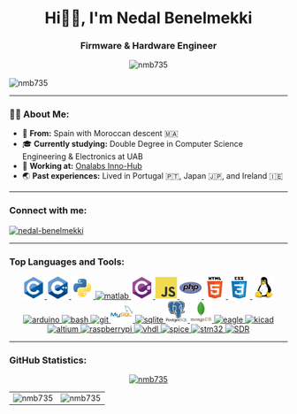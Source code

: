 <h1 align="center">Hi👋🏾, I'm Nedal Benelmekki</h1>
<h3 align="center">Firmware & Hardware Engineer</h3>

<p align="center"> <img src="https://komarev.com/ghpvc/?username=nmb735&label=Profile%20views&color=0e75b6&style=flat" alt="nmb735" /> </p>

<p><img align="center" src="https://github-readme-stats.vercel.app/api/top-langs?username=nmb735&show_icons=true&locale=en&layout=compact&theme=gotham" alt="nmb735" /></p>

---

<h3 align="left">👨‍💻 About Me:</h3>

- 🌟 **From:** Spain  with Moroccan descent 🇲🇦
- 🎓 **Currently studying:** Double Degree in Computer Science Engineering & Electronics at UAB
- 💼 **Working at:** [Onalabs Inno-Hub](https://www.onalabs.com)
- 🌏 **Past experiences:** Lived in Portugal 🇵🇹, Japan 🇯🇵, and Ireland 🇮🇪

---

<h3 align="left">Connect with me:</h3>
<p align="left">
<a href="https://linkedin.com/in/nedal-benelmekki" target="blank"><img align="center" src="https://raw.githubusercontent.com/rahuldkjain/github-profile-readme-generator/master/src/images/icons/Social/linked-in-alt.svg" alt="nedal-benelmekki" height="30" width="40" /></a>
</p>

---

<h3 align="left">Top Languages and Tools:</h3>

<p align="center"> 
<a href="https://www.cprogramming.com/" target="_blank" rel="noreferrer"> <img src="https://raw.githubusercontent.com/devicons/devicon/master/icons/c/c-original.svg" alt="c" width="40" height="40"/> </a> 
<a href="https://www.w3schools.com/cpp/" target="_blank" rel="noreferrer"> <img src="https://raw.githubusercontent.com/devicons/devicon/master/icons/cplusplus/cplusplus-original.svg" alt="cplusplus" width="40" height="40"/> </a> 
<a href="https://www.python.org" target="_blank" rel="noreferrer"> <img src="https://raw.githubusercontent.com/devicons/devicon/master/icons/python/python-original.svg" alt="python" width="40" height="40"/> </a>
<a href="https://www.mathworks.com/" target="_blank" rel="noreferrer"> <img src="https://upload.wikimedia.org/wikipedia/commons/2/21/Matlab_Logo.png" alt="matlab" width="40" height="40"/> </a>
<a href="https://www.w3schools.com/cs/" target="_blank" rel="noreferrer"> <img src="https://raw.githubusercontent.com/devicons/devicon/master/icons/csharp/csharp-original.svg" alt="csharp" width="40" height="40"/> </a> 
<a href="https://developer.mozilla.org/en-US/docs/Web/JavaScript" target="_blank" rel="noreferrer"> <img src="https://raw.githubusercontent.com/devicons/devicon/master/icons/javascript/javascript-original.svg" alt="javascript" width="40" height="40"/> </a> 
<a href="https://nodejs.org" target="_blank" rel="noreferrer"> <img src="https://raw.githubusercontent.com/devicons/devicon/master/icons/php/php-original.svg" alt="php" width="40" height="40"/> </a> 
<a href="https://www.w3.org/html/" target="_blank" rel="noreferrer"> <img src="https://raw.githubusercontent.com/devicons/devicon/master/icons/html5/html5-original-wordmark.svg" alt="html5" width="40" height="40"/> </a>
<a href="https://www.w3schools.com/css/" target="_blank" rel="noreferrer"> <img src="https://raw.githubusercontent.com/devicons/devicon/master/icons/css3/css3-original-wordmark.svg" alt="css3" width="40" height="40"/> </a> 
<a href="https://www.linux.org/" target="_blank" rel="noreferrer"> <img src="https://raw.githubusercontent.com/devicons/devicon/master/icons/linux/linux-original.svg" alt="linux" width="40" height="40"/> </a> 
<a href="https://www.arduino.cc/" target="_blank" rel="noreferrer"> <img src="https://cdn.worldvectorlogo.com/logos/arduino-1.svg" alt="arduino" width="40" height="40"/> </a> 
<a href="https://www.gnu.org/software/bash/" target="_blank" rel="noreferrer"> <img src="https://www.vectorlogo.zone/logos/gnu_bash/gnu_bash-icon.svg" alt="bash" width="40" height="40"/> </a> 
<a href="https://www.electronjs.org" target="_blank" rel="noreferrer"> <img src="https://www.vectorlogo.zone/logos/git-scm/git-scm-icon.svg" alt="git" width="40" height="40"/> </a> 
<a href="https://www.mysql.com/" target="_blank" rel="noreferrer"> <img src="https://raw.githubusercontent.com/devicons/devicon/master/icons/mysql/mysql-original-wordmark.svg" alt="mysql" width="40" height="40"/> </a> 
<a href="https://www.sqlite.org/" target="_blank" rel="noreferrer"> <img src="https://www.vectorlogo.zone/logos/sqlite/sqlite-icon.svg" alt="sqlite" width="40" height="40"/> </a> 
<a href="https://www.postgresql.org" target="_blank" rel="noreferrer"> <img src="https://raw.githubusercontent.com/devicons/devicon/master/icons/postgresql/postgresql-original-wordmark.svg" alt="postgresql" width="40" height="40"/> </a>
<a href="https://www.mongodb.com/" target="_blank" rel="noreferrer"> <img src="https://raw.githubusercontent.com/devicons/devicon/master/icons/mongodb/mongodb-original-wordmark.svg" alt="mongodb" width="40" height="40"/> </a>
<a href="https://www.autodesk.com/products/eagle/overview" target="_blank" rel="noreferrer"> <img src="https://yt3.googleusercontent.com/ytc/AIdro_k0PX-rjirYWUlIJb9VirExih3WZORCbFVbS2X0yhR3D7o=s900-c-k-c0x00ffffff-no-rj" alt="eagle" width="40" height="40"/> </a>
<a href="https://www.kicad.org/" target="_blank" rel="noreferrer"> <img src="https://avatars.githubusercontent.com/u/3374914?s=200&v=4" alt="kicad" width="40" height="40"/> </a>
<a href="https://www.altium.com/" target="_blank" rel="noreferrer"> <img src="https://upload.wikimedia.org/wikipedia/commons/e/ea/Altium_Designer_Logo.png" alt="altium" width="40" height="40"/> </a>
<a href="https://www.raspberrypi.org/" target="_blank" rel="noreferrer"> <img src="https://upload.wikimedia.org/wikipedia/en/c/cb/Raspberry_Pi_Logo.svg" alt="raspberrypi" width="40" height="40"/> </a>
<a href="https://www.intel.com/content/www/us/en/products/programmable/fpga/vhdl.html" target="_blank" rel="noreferrer"> <img src="https://static-00.iconduck.com/assets.00/vhdl-icon-512x512-0zi6d3zd.png" alt="vhdl" width="40" height="40"/> </a>
<a href="https://ngspice.sourceforge.io/" target="_blank" rel="noreferrer"> <img src="https://pbs.twimg.com/profile_images/839168408490913792/ukNPeWwa_400x400.jpg" alt="spice" width="40" height="40"/> </a>
<a href="https://www.st.com/en/microcontrollers-microprocessors/stm32-32-bit-arm-cortex-mcus.html" target="_blank" rel="noreferrer"> <img src="https://encrypted-tbn0.gstatic.com/images?q=tbn:ANd9GcReNMgSPHBMdeqbNGq1hloDX6LT-aJyzGmOAQ&s" alt="stm32" width="40" height="40"/> </a>
<a href="https://www.gnuradio.org/" target="_blank" rel="noreferrer"> <img src="https://twiar.net/wp-content/uploads/2022/06/gnu-radio-logo.png" alt="SDR" width="40" height="40"/> </a> 
</p>

---

<h3 align="left">GitHub Statistics:</h3>

<p align="center"> <a href="https://github.com/ryo-ma/github-profile-trophy"><img src="https://github-profile-trophy.vercel.app/?username=nmb735" alt="nmb735" /></a> </p>

<table>
  <tr>
    <td>
      <img align="left" src="https://github-readme-stats.vercel.app/api?username=nmb735&show_icons=true&locale=en&theme=gotham" alt="nmb735" />
    </td>
    <td>
      <img align="right" src="https://github-readme-streak-stats.herokuapp.com/?user=nmb735&theme=gotham" alt="nmb735" />
    </td>
  </tr>
</table>

